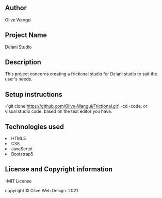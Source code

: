 ## Author
Olive Wangui 

## Project Name
Delani Studio

## Description
This project concerns creating a frictional studio for Delani studio to suit the user's needs.

## Setup instructions
-'git clone https://github.com/Olive-Wangui/Frictional.git' -cd -code. or visual studio code. based on the text editor you have.

## Technologies used
<li>HTML5
<li>CSS
<li>JavaScript
<li>Bootstrap5

## License and Copyright information
-MIT License

copyright © Olive Web Design. 2021
